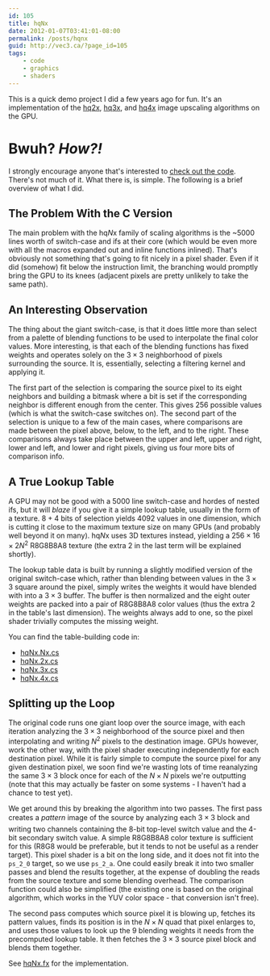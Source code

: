 ```yaml
---
id: 105
title: hqNx
date: 2012-01-07T03:41:01-08:00
permalink: /posts/hqnx
guid: http://vec3.ca/?page_id=105
tags:
    - code
    - graphics
    - shaders
---
```

This is a quick demo project I did a few years ago for fun. It's an implementation of the [hq2x](http://www.hiend3d.com/hq2x.html), [hq3x](http://www.hiend3d.com/hq3x.html), and [hq4x](http://www.hiend3d.com/hq4x.html) image upscaling algorithms on the GPU.

# Bwuh? _How?!_

I strongly encourage anyone that's interested to [check out the code](https://github.com/pdjonov/hqnx). There's not much of it. What there is, is simple. The following is a brief overview of what I did.

## The Problem With the C Version

The main problem with the hq<em>N</em>x family of scaling algorithms is the ~5000 lines worth of switch-case and ifs at their core (which would be even more with all the macros expanded out and inline functions inlined). That's obviously not something that's going to fit nicely in a pixel shader. Even if it did (somehow) fit below the instruction limit, the branching would promptly bring the GPU to its knees (adjacent pixels are pretty unlikely to take the same path).

## An Interesting Observation

The thing about the giant switch-case, is that it does little more than select from a palette of blending functions to be used to interpolate the final color values. More interesting, is that each of the blending functions has fixed weights and operates solely on the $3\times3$ neighborhood of pixels surrounding the source. It is, essentially, selecting a filtering kernel and applying it.

The first part of the selection is comparing the source pixel to its eight neighbors and building a bitmask where a bit is set if the corresponding neighbor is different enough from the center. This gives 256 possible values (which is what the switch-case switches on). The second part of the selection is unique to a few of the main cases, where comparisons are made between the pixel above, below, to the left, and to the right. These comparisons always take place between the upper and left, upper and right, lower and left, and lower and right pixels, giving us four more bits of comparison info.

## A True Lookup Table

A GPU may not be good with a 5000 line switch-case and hordes of nested ifs, but it will _blaze_ if you give it a simple lookup table, usually in the form of a texture. $8+4$ bits of selection yields 4092 values in one dimension, which is cutting it close to the maximum texture size on many GPUs (and probably well beyond it on many). hq<em>N</em>x uses 3D textures instead, yielding a $256\times16\times2N^2$ R8G8B8A8 texture (the extra $2$ in the last term will be explained shortly).

The lookup table data is built by running a slightly modified version of the original switch-case which, rather than blending between values in the $3\times3$ square around the pixel, simply writes the weights it would have blended with into a $3\times3$ buffer. The buffer is then normalized and the eight outer weights are packed into a pair of R8G8B8A8 color values (thus the extra $2$ in the table's last dimension). The weights always add to one, so the pixel shader trivially computes the missing weight.

You can find the table-building code in:

  * [hqNx.Nx.cs](http://github.com/pdjonov/hqnx/blob/master/hqNx/hqNx.Nx.cs)
  * [hqNx.2x.cs](http://github.com/pdjonov/hqnx/blob/master/hqNx/hqNx.2x.cs)
  * [hqNx.3x.cs](http://github.com/pdjonov/hqnx/blob/master/hqNx/hqNx.3x.cs)
  * [hqNx.4x.cs](http://github.com/pdjonov/hqnx/blob/master/hqNx/hqNx.4x.cs)

## Splitting up the Loop

The original code runs one giant loop over the source image, with each iteration analyzing the $3\times3$ neighborhood of the source pixel and then interpolating and writing $N^2$ pixels to the destination image. GPUs however, work the other way, with the pixel shader executing independently for each destination pixel. While it is fairly simple to compute the source pixel for any given destination pixel, we soon find we're wasting lots of time reanalyzing the same $3\times3$ block once for each of the $N\times N$ pixels we're outputting (note that this may actually be faster on some systems - I haven't had a chance to test yet).

We get around this by breaking the algorithm into two passes. The first pass creates a _pattern_ image of the source by analyzing each $3\times3$ block and writing two channels containing the 8-bit top-level switch value and the 4-bit secondary switch value. A simple R8G8B8A8 color texture is sufficient for this (R8G8 would be preferable, but it tends to not be useful as a render target). This pixel shader is a bit on the long side, and it does not fit into the `ps_2_0` target, so we use `ps_2_a`. One could easily break it into two smaller passes and blend the results together, at the expense of doubling the reads from the source texture and some blending overhead. The comparison function could also be simplified (the existing one is based on the original algorithm, which works in the YUV color space - that conversion isn't free).

The second pass computes which source pixel it is blowing up, fetches its pattern values, finds its position is in the $N\times N$ quad that pixel enlarges to, and uses those values to look up the 9 blending weights it needs from the precomputed lookup table. It then fetches the $3\times3$ source pixel block and blends them together.

See [hqNx.fx](http://github.com/pdjonov/hqnx/blob/master/hqNx/Content/hqNx/hqNx.fx) for the implementation.